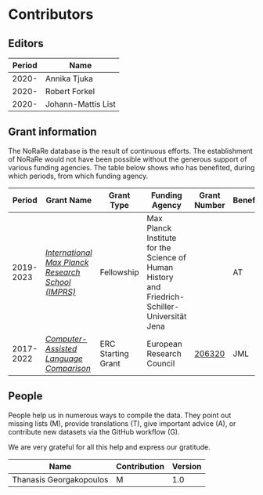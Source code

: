 # Contributors

## Editors

Period | Name
--- | ---
2020- | Annika Tjuka
2020- | Robert Forkel
2020- | Johann-Mattis List


## Grant information

The NoRaRe database is the result of continuous efforts. The establishment of NoRaRe would not have been possible without the generous support of various funding agencies. The table below shows who has benefited, during which periods, from which funding agency.

Period    | Grant Name                                                     | Grant Type                                        | Funding Agency                                        | Grant Number | Beneficiaries
---       | ---                                                            | ---                                               | ---                                                   | --- | ---
2019-2023 | [*International Max Planck Research School (IMPRS)*](https://www.shh.mpg.de/1148263/imprs-shh)      | Fellowship                              | Max Planck Institute for the Science of Human History and Friedrich-Schiller-Universität Jena                               |     | AT
2017-2022 | [*Computer-Assisted Language Comparison*](http://calc.digling.org)      | ERC Starting Grant                              | European Research Council                               | [206320](https://cordis.europa.eu/project/rcn/206320/factsheet/en)    | JML



## People

People help us in numerous ways to compile the data. They point out missing lists (M), provide translations (T), give important advice (A), or contribute new datasets via the GitHub workflow (G). 

We are very grateful for all this help and express our gratitude.

Name | Contribution | Version |
--- | --- | --- |
Thanasis Georgakopoulos | M | 1.0
